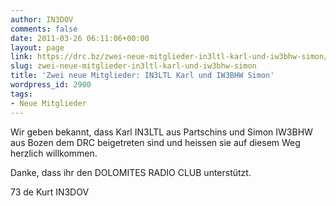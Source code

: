 ```yaml
---
author: IN3DOV
comments: false
date: 2011-03-26 06:11:06+00:00
layout: page
link: https://drc.bz/zwei-neue-mitglieder-in3ltl-karl-und-iw3bhw-simon/
slug: zwei-neue-mitglieder-in3ltl-karl-und-iw3bhw-simon
title: 'Zwei neue Mitglieder: IN3LTL Karl und IW3BHW Simon'
wordpress_id: 2900
tags:
- Neue Mitglieder
---
```


Wir geben bekannt, dass Karl IN3LTL aus Partschins und Simon IW3BHW aus Bozen dem DRC beigetreten sind und heissen sie auf diesem Weg herzlich willkommen.

Danke, dass ihr den DOLOMITES RADIO CLUB unterstützt.

73 de Kurt IN3DOV
